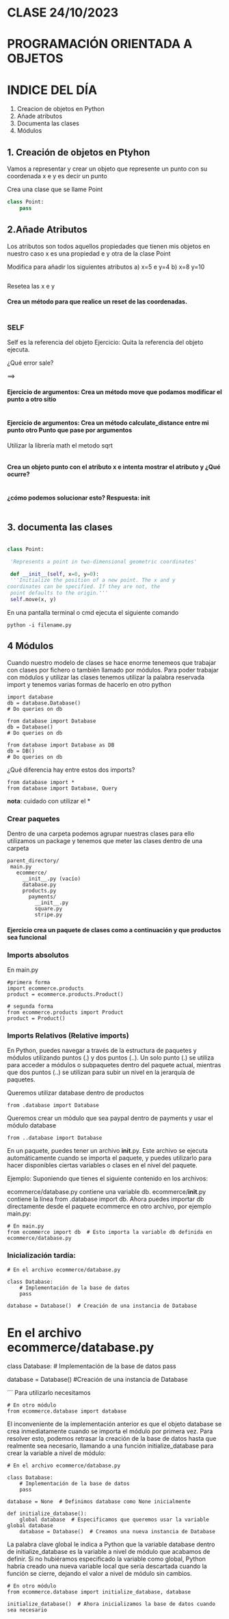 # CLASE 24/10/2023

# PROGRAMACIÓN ORIENTADA A OBJETOS 


# INDICE DEL DÍA
1.  Creacion de objetos en Python
2.  Añade atributos
3.  Documenta las clases
4.  Módulos


## 1. Creación de objetos en Ptyhon

Vamos a representar y crear un objeto que represente un punto con su coordenada x e y es decir un punto

Crea una clase que se llame Point 

```Python
class Point:
    pass
```

## 2.Añade Atributos

Los atributos son todos aquellos propiedades que tienen mis objetos en nuestro caso x es una propiedad e y otra de la clase Point

Modifica para añadir los siguientes atributos a) x=5 e y=4 b) x=8 y=10

```

```
Resetea las x e y 

#### Crea un método para que realice un reset de las coordenadas.
```

```



### SELF
Self es la referencia del objeto
Ejercicio: Quita la referencia del objeto ejecuta.

¿Qué error sale?

==>

#### Ejercicio de argumentos: Crea un método move que podamos modificar el punto a otro sitio

```

```

#### Ejercicio de argumentos: Crea un método calculate_distance entre mi punto otro Punto que pase por argumentos
Utilizar la librería math  el metodo sqrt  
```

```
#### Crea un objeto punto con el atributo x e intenta mostrar el atributo y ¿Qué ocurre?
```

```
#### ¿cómo podemos solucionar esto? Respuesta: __init__
```

```

## 3. documenta las clases

```python

class Point:

 'Represents a point in two-dimensional geometric coordinates'

 def __init__(self, x=0, y=0):
 '''Initialize the position of a new point. The x and y
coordinates can be specified. If they are not, the
 point defaults to the origin.'''
 self.move(x, y)
```

En una pantalla terminal o cmd ejecuta el siguiente comando

 ```
python -i filename.py
```

## 4 Módulos

Cuando nuestro modelo de clases se hace enorme tenemeos que trabajar con clases por fichero o también llamado por módulos. Para poder trabajar con módulos y utilizar 
las clases tenemos utilizar la palabra reservada import y tenemos varias formas de hacerlo en otro python

```
import database
db = database.Database()
# Do queries on db
```

```
from database import Database
db = Database()
# Do queries on db
```

```
from database import Database as DB
db = DB()
# Do queries on db
```

¿Qué diferencia hay entre estos dos imports?
```
from database import *
from database import Database, Query
```
**nota**: cuidado con utilizar el *

### Crear paquetes

Dentro de una carpeta podemos agrupar nuestras clases para ello utilizamos un package y tenemos que meter las clases dentro de una carpeta

```
parent_directory/
 main.py
   ecommerce/
     __init__.py (vacío)
     database.py
     products.py
       payments/
         __init__.py
         square.py
         stripe.py
```

#### Ejercicio crea un paquete de clases como a continuación y que productos sea funcional

### Imports absolutos
En main.py
```
#primera forma
import ecommerce.products
product = ecommerce.products.Product()

# segunda forma
from ecommerce.products import Product
product = Product()
```

### Imports Relativos  (Relative imports)

En Python, puedes navegar a través de la estructura de paquetes y módulos utilizando puntos (.) y dos puntos (..). Un solo punto (.) se utiliza para acceder a módulos o subpaquetes dentro del paquete actual, mientras que dos puntos (..) se utilizan para subir un nivel en la jerarquía de paquetes.

Queremos utilizar database dentro de productos

```
from .database import Database
```

Queremos crear un módulo que sea paypal dentro de payments y usar el módulo database

```
from ..database import Database
```

En un paquete, puedes tener un archivo __init__.py. Este archivo se ejecuta automáticamente cuando se importa el paquete, y puedes utilizarlo para hacer disponibles ciertas variables o clases en el nivel del paquete.

Ejemplo:
Suponiendo que tienes el siguiente contenido en los archivos:

ecommerce/database.py contiene una variable db.
ecommerce/__init__.py contiene la línea from .database import db.
Ahora puedes importar db directamente desde el paquete ecommerce en otro archivo, por ejemplo main.py:

```
# En main.py
from ecommerce import db  # Esto importa la variable db definida en ecommerce/database.py
```

### Inicialización tardía: 

```
# En el archivo ecommerce/database.py

class Database:
    # Implementación de la base de datos
    pass

database = Database()  # Creación de una instancia de Database
```
# En el archivo ecommerce/database.py

class Database:
    # Implementación de la base de datos
    pass

database = Database()  #Creación de una instancia de Database

´´´
Para utilizarlo necesitamos

```
# En otro módulo
from ecommerce.database import database
```

El inconveniente de la implementación anterior es que el objeto database se crea inmediatamente cuando se importa el módulo por primera vez.
Para resolver esto, podemos retrasar la creación de la base de datos hasta que realmente sea necesario, llamando a una función initialize_database para crear la variable a nivel de módulo:

```
# En el archivo ecommerce/database.py

class Database:
    # Implementación de la base de datos
    pass

database = None  # Definimos database como None inicialmente

def initialize_database():
    global database  # Especificamos que queremos usar la variable global database
    database = Database()  # Creamos una nueva instancia de Database
```

La palabra clave global le indica a Python que la variable database dentro de initialize_database es la variable a nivel de módulo que acabamos de definir. Si no hubiéramos especificado la variable como global, Python habría creado una nueva variable local que sería descartada cuando la función se cierre, dejando el valor a nivel de módulo sin cambios.

```
# En otro módulo
from ecommerce.database import initialize_database, database

initialize_database()  # Ahora inicializamos la base de datos cuando sea necesario
```
